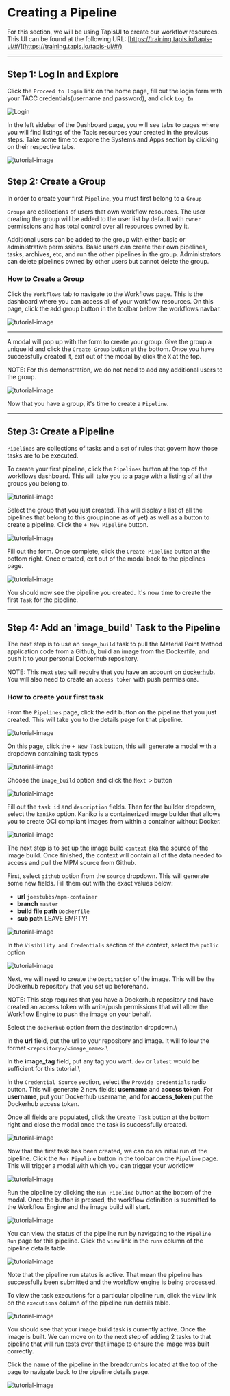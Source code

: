 # Creating a Pipeline

For this section, we will be using TapisUI to create our workflow resources.\
This UI can be found at the following URL: [https://training.tapis.io/tapis-ui/#/](https://training.tapis.io/tapis-ui/#/)

---

## Step 1: Log In and Explore

Click the `Proceed to login` link on the home page, fill out the login form with your TACC credentials(username and password), and click `Log In`

![Login](./images/01-login.png)

In the left sidebar of the Dashboard page, you will see tabs to pages where you will find listings of the Tapis resources your created in the previous steps. Take some time to expore the Systems and Apps section by clicking on their respective tabs.

![tutorial-image](./images/02-navbar.png)


## Step 2: Create a Group

In order to create your first `Pipeline`, you must first belong to a `Group`

`Groups` are collections of users that own workflow resources. The user creating the group will be added to the user list by default with `owner` permissions and has total control over all resources owned by it. 

Additional users can be added to the group with either basic or administrative permissions. Basic users can create their own pipelines, tasks, archives, etc, and run the other pipelines in the group. Administrators can delete pipelines owned by other users but cannot delete the group.

### How to Create a Group

Click the `Workflows` tab to navigate to the Workflows page. This is the dashboard where you can access all of your workflow resources. On this page, click the add group button in the toolbar below the workflows navbar.

![tutorial-image](./images/03-click-create-group.png)

---

A modal will pop up with the form to create your group. Give the group a unique id and click the `Create Group` button at the bottom. Once you have successfully created it, exit out of the modal by click the `X` at the top.

NOTE: For this demonstration, we do not need to add any additional users to the group.

![tutorial-image](./images/04-create-group.png)

Now that you have a group, it's time to create a `Pipeline`.

---

## Step 3: Create a Pipeline

`Pipelines` are collections of tasks and a set of rules that govern how those tasks are to be executed.

To create your first pipeline, click the `Pipelines` button at the top of the workflows dashboard. This will take you to a page with a listing of all the groups you belong to.

![tutorial-image](./images/05-navigate-to-pipeline.png)

Select the group that you just created. This will display a list of all the pipelines that belong to this group(none as of yet) as well as a button to create a pipeline. Click the `+ New Pipeline` button.


![tutorial-image](./images/06-click-create-pipeline.png)

Fill out the form. Once complete, click the `Create Pipeline` button at the bottom right. Once created, exit out of the modal back to the pipelines page.

![tutorial-image](./images/07-create-pipeline.png)

You should now see the pipeline you created. It's now time to create the first `Task` for the pipeline.

---

## Step 4: Add an 'image_build' Task to the Pipeline

The next step is to use an `image_build` task to pull the Material Point Method application code from a Github, build an image from the Dockerfile, and push it to your personal Dockerhub repository.

NOTE: This next step will require that you have an account on [dockerhub](https://https://hub.docker.com/). You will also need to create an `access token` with push permissions.

### How to create your first task

From the `Pipelines` page, click the edit button on the pipeline that you just created. This will take you to the details page for that pipeline.

![tutorial-image](./images/08-edit-pipeline.png)

On this page, click the `+ New Task` button, this will generate a modal with a dropdown containing task types

![tutorial-image](./images/09-click-add-task.png)

Choose the `image_build` option and click the `Next >` button

![tutorial-image](./images/10-select-image-build.png)

Fill out the `task id` and `description` fields. Then for the builder dropdown, select the `kaniko` option. Kaniko is a containerized image builder that allows you to create OCI compliant images from within a container without Docker.

![tutorial-image](./images/11-select-builder.png)

The next step is to set up the image build `context` aka the source of the image build. Once finished, the context will contain all of the data needed to access and pull the MPM source from Github.

First, select `github` option from the `source` dropdown. This will generate some new fields. Fill them out with the exact values below:
* **url** `joestubbs/mpm-container`
* **branch** `master`
* **build file path** `Dockerfile`
* **sub path** LEAVE EMPTY!

![tutorial-image](./images/12-github-context.png)

In the `Visibility and Credentials` section of the context, select the `public` option

![tutorial-image](./images/13-context-visibility.png)

Next, we will need to create the `Destination` of the image. This will be the Dockerhub repository that you set up beforehand.

NOTE: This step requires that you have a Dockerhub repository and have created an access token with write/push permissions that will allow the Workflow Engine to push the image on your behalf.

Select the `dockerhub` option from the destination dropdown.\

In the **url** field, put the url to your repository and image. It will follow the format `<repository>/<image_name>`.\

In the **image_tag** field, put any tag you want. `dev` or `latest` would be sufficient for this tutorial.\

In the `Credential Source` section, select the `Provide credentials` radio button. This will generate 2 new fields: **username** and **access token**. For **username**, put your Dockerhub username, and for **access_token** put the Dockerhub access token.

Once all fields are populated, click the `Create Task` button at the bottom right and close the modal once the task is successfully created.

![tutorial-image](./images/14-destination.png)

Now that the first task has been created, we can do an initial run of the pipeline. Click the `Run Pipeline` button in the toolbar on the `Pipeline` page. This will trigger a modal with which you can trigger your workflow

![tutorial-image](./images/15-task-created.png)

Run the pipeline by clicking the `Run Pipeline` button at the bottom of the modal. Once the button is pressed, the workflow definition is submitted to the Workflow Engine and the image build will start.

![tutorial-image](./images/16-run-pipeline.png)

You can view the status of the pipeline run by navigating to the `Pipeline Run` page for this pipeline. Click the `view` link in the `runs` column of the pipeline details table.

![tutorial-image](./images/17-view-runs.png)

Note that the pipeline run status is active. That mean the pipeline has successfully been submitted and the workflow engine is being processed.

To view the task executions for a particular pipeline run, click the `view` link on the `executions` column of the pipeline run details table.

![tutorial-image](./images/18-view-task-executions.png)

You should see that your image build task is currently active. Once the image is built. We can move on to the next step of adding 2 tasks to that pipeline that will run tests over that image to ensure the image was built correctly.

Click the name of the pipeline in the breadcrumbs located at the top of the page to navigate back to the pipeline details page.

![tutorial-image](./images/19-executions.png)



